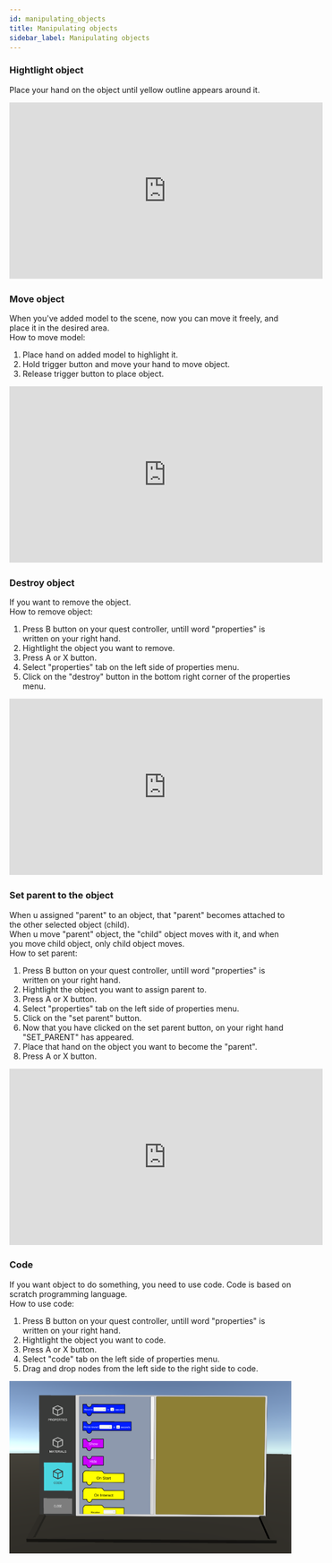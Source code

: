 ```yaml
---
id: manipulating_objects
title: Manipulating objects
sidebar_label: Manipulating objects
---
```

### Hightlight object

Place your hand on the object until yellow outline appears around it.

<iframe width="560" height="315" src="https://www.youtube.com/embed/PvbFezvdy-0" frameborder="0" allow="accelerometer; autoplay; clipboard-write; encrypted-media; gyroscope; picture-in-picture" allowfullscreen></iframe>

### Move object

When you've added model to the scene, now you can move it freely, and place it in the desired area.<br />
How to move model:

1. Place hand on added model to highlight it.
2. Hold trigger button and move your hand to move object.
3. Release trigger button to place object.

<iframe width="560" height="315" src="https://www.youtube.com/embed/lIrqBAGHTP8" frameborder="0" allow="accelerometer; autoplay; clipboard-write; encrypted-media; gyroscope; picture-in-picture" allowfullscreen></iframe>

### Destroy object

If you want to remove the object.<br />
How to remove object:

1. Press B button on your quest controller, untill word "properties" is written on your right hand.
2. Hightlight the object you want to remove.
3. Press A or X button. 
4. Select "properties" tab on the left side of properties menu.
5. Click on the "destroy" button in the bottom right corner of the properties menu.

<iframe width="560" height="315" src="https://www.youtube.com/embed/lQANUcWigRo" frameborder="0" allow="accelerometer; autoplay; clipboard-write; encrypted-media; gyroscope; picture-in-picture" allowfullscreen></iframe>

### Set parent to the object

When u assigned "parent" to an object, that "parent" becomes attached to the other selected object (child).<br />
When u move "parent" object, the "child" object moves with it, and when you move child object, only child object moves.<br />
How to set parent:

1. Press B button on your quest controller, untill word "properties" is written on your right hand.
2. Hightlight the object you want to assign parent to.
3. Press A or X button. 
4. Select "properties" tab on the left side of properties menu.
5. Click on the "set parent" button.
6. Now that you have clicked on the set parent button, on your right hand "SET_PARENT" has appeared.
7. Place that hand on the object you want to become the "parent".
8. Press A or X button.

<iframe width="560" height="315" src="https://www.youtube.com/embed/S5kMhpxryhM" frameborder="0" allow="accelerometer; autoplay; clipboard-write; encrypted-media; gyroscope; picture-in-picture" allowfullscreen></iframe>

### Code

If you want object to do something, you need to use code. Code is based on scratch programming language.<br />
How to use code:

1. Press B button on your quest controller, untill word "properties" is written on your right hand.
2. Hightlight the object you want to code.
3. Press A or X button. 
4. Select "code" tab on the left side of properties menu.
5. Drag and drop nodes from the left side to the right side to code.

![code panel](/img/screenshot/code.png)
